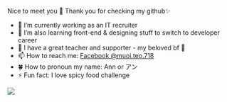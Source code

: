 Nice to meet you 👋 Thank you for checking my github✨
- 🔭 I’m currently working as an IT recruiter
- 🌱 I’m also learning front-end & designing stuff to switch to developer career
- 🧑 I have a great teacher and supporter - my beloved bf 🏹
- 📫 How to reach me: [Facebook @muoi.teo.718](https://www.facebook.com/muoi.teo.718)
- 🍀 How to pronoun my name: Ann or アン
- ⚡ Fun fact: I love spicy food challenge

<img src="https://github-readme-stats.vercel.app/api?username=ananana3112&&show_icons=true&title_color=ffffff&icon_color=bb2acf&text_color=daf7dc&bg_color=151515">
